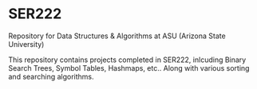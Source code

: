 # SER222
Repository for Data Structures &amp; Algorithms at ASU (Arizona State University)

This repository contains projects completed in SER222, inlcuding Binary Search Trees, Symbol Tables, Hashmaps, etc.. 
Along with various sorting and searching algorithms.
